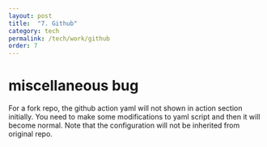 ```yaml
---
layout: post
title:  "7. Github"
category: tech
permalink: /tech/work/github
order: 7
---
```

# miscellaneous bug
For a fork repo, the github action yaml will not shown in action section initially. You need to make some modifications to yaml script and then it will become normal. Note that the configuration will not be inherited from original repo.